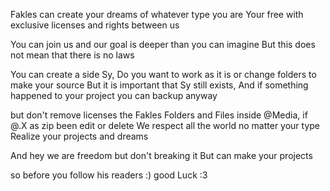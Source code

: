 Fakles can create your dreams of whatever type you are
Your free with exclusive licenses and rights between us 

You can join us and our goal is deeper than you can imagine
But this does not mean that there is no laws

You can create a side Sy, Do you want to work as it is or change folders to make your source
But it is important that Sy still exists, And if something happened to your project you can backup anyway

but don't remove licenses the Fakles Folders and Files inside @Media, if @.X as zip been edit or delete
We respect all the world no matter your type Realize your projects and dreams

And hey we are freedom but don't breaking it 
But can make your projects

so before you follow his readers :)
good Luck :3
